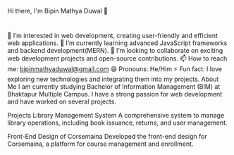 Hi there, I'm Bipin Mathya Duwal 👋
#
👀 I’m interested in web development, creating user-friendly and efficient web applications.
🌱 I’m currently learning advanced JavaScript frameworks and backend development(MERN).
💞️ I’m looking to collaborate on exciting web development projects and open-source contributions.
📫 How to reach me: bipinmathyaduwal@gmail.com
😄 Pronouns: He/Him
⚡ Fun fact: I love exploring new technologies and integrating them into my projects.
About Me
I am currently studying Bachelor of Information Management (BIM) at Bhaktapur Multiple Campus. I have a strong passion for web development and have worked on several projects.

Projects
Library Management System
A comprehensive system to manage library operations, including book issuance, returns, and user management.

Front-End Design of Corsemaina
Developed the front-end design for Corsemaina, a platform for course management and enrollment.

<!---
bipinduwal/bipinduwal is a ✨ special ✨ repository because its `README.md` (this file) appears on your GitHub profile.
You can click the Preview link to take a look at your changes.
--->
